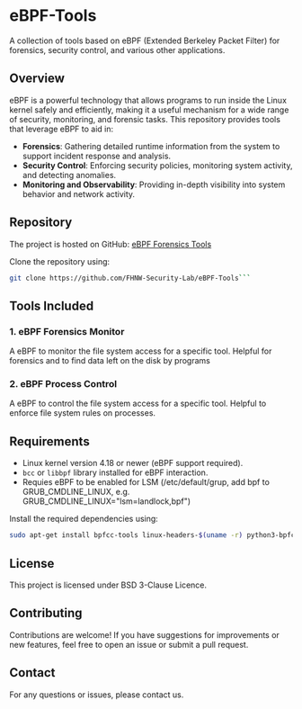 # eBPF-Tools

A collection of tools based on eBPF (Extended Berkeley Packet Filter) for forensics, security control, and various other applications.

## Overview

eBPF is a powerful technology that allows programs to run inside the Linux kernel safely and efficiently, making it a useful mechanism for a wide range of security, monitoring, and forensic tasks. This repository provides tools that leverage eBPF to aid in:

- **Forensics**: Gathering detailed runtime information from the system to support incident response and analysis.
- **Security Control**: Enforcing security policies, monitoring system activity, and detecting anomalies.
- **Monitoring and Observability**: Providing in-depth visibility into system behavior and network activity.

## Repository

The project is hosted on GitHub: [eBPF Forensics Tools](https://github.com/FHNW-Security-Lab/eBPF-Tools)

Clone the repository using:

```bash
git clone https://github.com/FHNW-Security-Lab/eBPF-Tools```
```
## Tools Included

### 1. **eBPF Forensics Monitor**

A eBPF to monitor the file system access for a specific tool. Helpful for forensics and to find data left on the disk by programs 



### 2. **eBPF Process Control**

A eBPF to control the file system access for a specific tool. Helpful to enforce file system rules on processes.

## Requirements

- Linux kernel version 4.18 or newer (eBPF support required).
- `bcc` or `libbpf` library installed for eBPF interaction.
- Requies eBPF to be enabled for LSM (/etc/default/grup, add bpf to GRUB_CMDLINE_LINUX, e.g. GRUB_CMDLINE_LINUX="lsm=landlock,bpf")
 

Install the required dependencies using:

```bash
sudo apt-get install bpfcc-tools linux-headers-$(uname -r) python3-bpfcc
```

## License

This project is licensed under BSD 3-Clause Licence.

## Contributing

Contributions are welcome! If you have suggestions for improvements or new features, feel free to open an issue or submit a pull request.

## Contact

For any questions or issues, please contact us.


